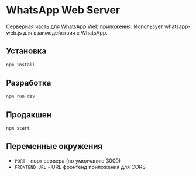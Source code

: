 # WhatsApp Web Server

Серверная часть для WhatsApp Web приложения. Использует whatsapp-web.js для взаимодействия с WhatsApp.

## Установка

```bash
npm install
```

## Разработка

```bash
npm run dev
```

## Продакшен

```bash
npm start
```

## Переменные окружения

- `PORT` - порт сервера (по умолчанию 3000)
- `FRONTEND_URL` - URL фронтенд приложения для CORS
